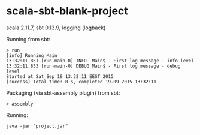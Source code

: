 scala-sbt-blank-project
=======================

scala 2.11.7, sbt 0.13.9, logging (logback)



Running from sbt:

    > run
    [info] Running Main
    13:32:11.851 [run-main-0] INFO  Main$ - First log message - info level
    13:32:11.853 [run-main-0] DEBUG Main$ - First log message - debug level
    Started at Sat Sep 19 13:32:11 EEST 2015
    [success] Total time: 0 s, completed 19.09.2015 13:32:11


Packaging (via sbt-assembly plugin) from sbt:

    > assembly


Running:

    java -jar "project.jar"